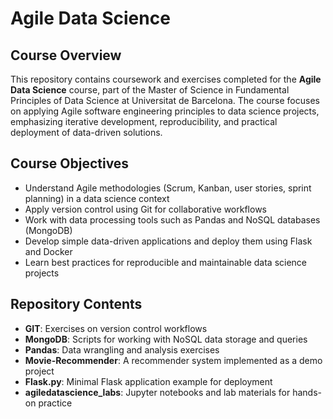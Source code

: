 # Agile Data Science

## Course Overview
This repository contains coursework and exercises completed for the **Agile Data Science** course, part of the Master of Science in Fundamental Principles of Data Science at Universitat de Barcelona. The course focuses on applying Agile software engineering principles to data science projects, emphasizing iterative development, reproducibility, and practical deployment of data-driven solutions.

## Course Objectives
- Understand Agile methodologies (Scrum, Kanban, user stories, sprint planning) in a data science context  
- Apply version control using Git for collaborative workflows  
- Work with data processing tools such as Pandas and NoSQL databases (MongoDB)  
- Develop simple data-driven applications and deploy them using Flask and Docker  
- Learn best practices for reproducible and maintainable data science projects  

## Repository Contents
- **GIT**: Exercises on version control workflows  
- **MongoDB**: Scripts for working with NoSQL data storage and queries  
- **Pandas**: Data wrangling and analysis exercises  
- **Movie-Recommender**: A recommender system implemented as a demo project  
- **Flask.py**: Minimal Flask application example for deployment  
- **agiledatascience_labs**: Jupyter notebooks and lab materials for hands-on practice  
